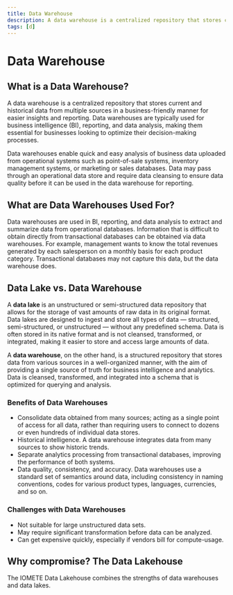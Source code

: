 ```yaml
---
title: Data Warehouse
description: A data warehouse is a centralized repository that stores current and historical data from multiple sources in a business-friendly manner for easier insights and reporting. Data warehouses are typically used for business intelligence (BI), reporting, and data analysis, making them essential for businesses looking to optimize their decision-making processes.
tags: [d]
---
```


# Data Warehouse

## What is a Data Warehouse?

A data warehouse is a centralized repository that stores current and historical data from multiple sources in a business-friendly manner for easier insights and reporting. Data warehouses are typically used for business intelligence (BI), reporting, and data analysis, making them essential for businesses looking to optimize their decision-making processes.

Data warehouses enable quick and easy analysis of business data uploaded from operational systems such as point-of-sale systems, inventory management systems, or marketing or sales databases. Data may pass through an operational data store and require data cleansing to ensure data quality before it can be used in the data warehouse for reporting.

## What are Data Warehouses Used For?

Data warehouses are used in BI, reporting, and data analysis to extract and summarize data from operational databases. Information that is difficult to obtain directly from transactional databases can be obtained via data warehouses. For example, management wants to know the total revenues generated by each salesperson on a monthly basis for each product category. Transactional databases may not capture this data, but the data warehouse does.

## Data Lake vs. Data Warehouse

A **data lake** is an unstructured or semi-structured data repository that allows for the storage of vast amounts of raw data in its original format. Data lakes are designed to ingest and store all types of data — structured, semi-structured, or unstructured — without any predefined schema. Data is often stored in its native format and is not cleansed, transformed, or integrated, making it easier to store and access large amounts of data.

A **data warehouse**, on the other hand, is a structured repository that stores data from various sources in a well-organized manner, with the aim of providing a single source of truth for business intelligence and analytics. Data is cleansed, transformed, and integrated into a schema that is optimized for querying and analysis.

### Benefits of Data Warehouses

- Consolidate data obtained from many sources; acting as a single point of access for all data, rather than requiring users to connect to dozens or even hundreds of individual data stores.
- Historical intelligence. A data warehouse integrates data from many sources to show historic trends.
- Separate analytics processing from transactional databases, improving the performance of both systems.
- Data quality, consistency, and accuracy. Data warehouses use a standard set of semantics around data, including consistency in naming conventions, codes for various product types, languages, currencies, and so on.

### Challenges with Data Warehouses

- Not suitable for large unstructured data sets.
- May require significant transformation before data can be analyzed.
- Can get expensive quickly, especially if vendors bill for compute-usage.

## Why compromise? The Data Lakehouse

The IOMETE Data Lakehouse combines the strengths of data warehouses and data lakes.
